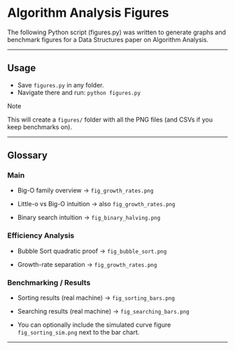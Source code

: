 # Algorithm Analysis Figures

The following Python script (figures.py) was written to generate graphs and benchmark figures for a Data Structures paper on Algorithm Analysis.

---

## Usage

- Save `figures.py` in any folder.
- Navigate there and run: `python figures.py`
> [!Note]
> This will create a `figures/` folder with all the PNG files (and CSVs if you keep benchmarks on).

---

## Glossary

### Main

- Big-O family overview → `fig_growth_rates.png`

- Little-o vs Big-O intuition → also `fig_growth_rates.png`

- Binary search intuition → `fig_binary_halving.png`

### Efficiency Analysis

- Bubble Sort quadratic proof → `fig_bubble_sort.png`

- Growth-rate separation → `fig_growth_rates.png`

### Benchmarking / Results

- Sorting results (real machine) → `fig_sorting_bars.png`

- Searching results (real machine) → `fig_searching_bars.png`

- You can optionally include the simulated curve figure `fig_sorting_sim.png` next to the bar chart.

---
